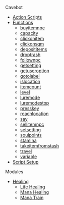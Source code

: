 Cavebot
  - [Action Scripts](cavebot/actions.md)
  - [Functions](cavebot/functions.md)
    - [buyitemnpc](cavebot/functions/buyitemnpc.md)
    - [capacity](cavebot/functions/capacity.md)
    - [clickonitem](cavebot/functions/clickonitem.md)
    - [clickonsqm](cavebot/functions/clickonsqm.md)
    - [deposititems](cavebot/functions/deposititems.md)
    - [droptrash](cavebot/functions/droptrash.md)
    - [follownpc](cavebot/functions/follownpc.md)
    - [getsetting](cavebot/functions/getsetting.md)
    - [getuseroption](cavebot/functions/getuseroption.md)
    - [gotolabel](cavebot/functions/gotolabel.md)
    - [islocation](cavebot/functions/islocation.md)
    - [itemcount](cavebot/functions/itemcount.md)
    - [level](cavebot/functions/level.md)
    - [luremode](cavebot/functions/luremode.md)
    - [luremodestop](cavebot/functions/luremodestop.md)
    - [presskey](cavebot/functions/presskey.md)
    - [reachlocation](cavebot/functions/reachlocation.md)
    - [say](cavebot/functions/say.md)
    - [sellitemnpc](cavebot/functions/sellitemnpc.md)
    - [setsetting](cavebot/functions/setsetting.md)
    - [soulpoints](cavebot/functions/soulpoints.md)
    - [stamina](cavebot/functions/stamina.md)
    - [takeitemfromstash](cavebot/functions/takeitemfromstash.md)
    - [travel](cavebot/functions/travel.md)
    - [variable](cavebot/functions/variable.md)
  - [Script Setup](cavebot/script_setup.md)
  <!-- - [Variables](variables.md) -->


Modules
  - [Healing](modules/healing/healingg.md)
    - [Life Healing](modules/healing/life_healing.md)
    - [Mana Healing](modules/healing/mana_healing.md)
    - [Mana Train](modules/healing/mana_train.md)

<!-- Targeting -->
  <!-- - [Configuration](configuration.md) -->

